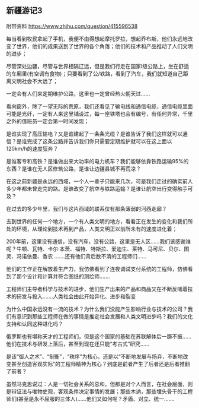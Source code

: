 ## 新疆游记3

附带资料 https://www.zhihu.com/question/415596538

每当看到牧民拿起了手机，我便不由得想起摩托罗拉，想起乔布斯，他们永远地改变了世界，他们的成果送到了世界的各个角落；他们的技术和产品推动了人们文明的进步；

尽管深处边疆，尽管与世界相隔辽远，但是我们行走在国家I级公路上，坐在舒适的车厢里(有空调有食物)；只要看到了公/铁路，看到了汽车，我们就知道自己距离文明社会不大远了；

一定会有人们来定期维护公路，这里也一定曾经热火朝天过......

看向窗外，除了一望无际的荒原，我们还看见了输电线和通信电缆，通信电缆里面可能是光纤，一定有人来这里铺设过，每一座铁塔也会有编号，有任何异常，千里之外的值班员一定会第一时间发现；

是谁实现了高压输电？又是谁建起了一条条光缆？是谁告诉了我们这样就可以通信？是谁完成了这条公路并告诉我们你只需要定期维护就可以在这上面以120km/h的速度狂奔？

是谁客专和高铁？是谁做出来大功率的电力机车？我们能够依靠铁路运输95%的东西？是谁在无人区修筑公路，是谁让边疆县城不再荒凉？

在这之前新疆是永远的西域，一个人一辈子只能来几次，可是我们走过的确实前人多少年都未曾走完的路。是谁改变了航空与铁路运输？是谁让航空出行变得触手可及？

在过去的多少年里，我们与这片西域的联系仅有那条薄弱的河西走廊？

去到世界的任何一个地方，一个有人类文明的地方，看看正在发生的变化和我们所处的环境，从理论到技术再到产品，人类文明正以前所未有的速度进化着；

200年前，这里没有通信，没有汽车，没有公路，这里是无人区......我们该感谢谁呢？牛顿、瓦特、卡尔·本茨、福特、特斯拉、爱迪生、莱特、马可尼、贝尔、图灵、冯诺依曼、香农 .......还有他们背后数不清的工程师们......

他们的工作正在解放着生产力，我仿佛看到了连夜调试支付系统的工程师，仿佛看到了那个设计和计算并符合图纸的测绘师.......

工程师们主导者科学与技术的进步，他们生产出来的产品和商品又在不断反哺着技术的研发与投入.......人类社会由此开始异化、进步和裂变

为什么中国永远没有一流的技术？为什么我们没能产生影响行业与技术的公司？我们有意识到那些工程师在做的事情是推定社会发展和人类文明进步吗？我们的文化支持和认同这种进化吗？

俄罗斯也有堪称天才的工程师们，但是这个国家的基础在苏联解体后一蹶不振......他们在技术与研发上落后，甚至到现在还只能“考古式”研究......

是该“御人之术”、“制衡”，“秩序”为核心，还是以“不断地发展与扬弃，不断地改变甚至创造客观实际”的工程师精神为核心？到底是前者产生了后者还是后者推翻了前者？

虽然马克思说过：人是一切社会关系的总和，但那是对个人而言，在社会层面，则是辩证法与唯物史观，客观条件决定事情的发展；那些木讷，那些埋头骨干的工程师们(甚至是永不屈服的三体人)......他们又如何呢？矛盾、对立、统一.......
